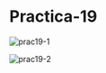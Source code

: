 # Practica-19

![prac19-1](https://github.com/ChristBr/Practica-19/assets/148580974/e9448ed2-f7ac-4c45-a52e-5f5911a98b4e)

![prac19-2](https://github.com/ChristBr/Practica-19/assets/148580974/ef9c5712-60a2-4406-82d1-40b25ac61f13)
